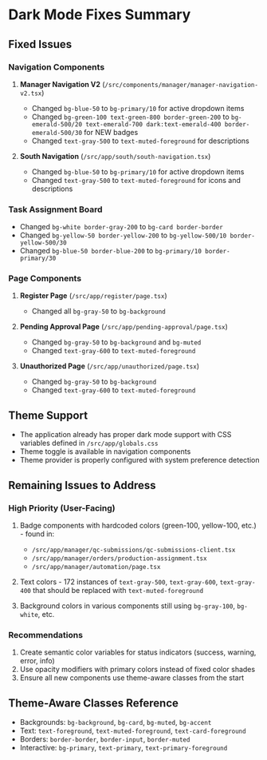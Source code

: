 # Dark Mode Fixes Summary

## Fixed Issues

### Navigation Components
1. **Manager Navigation V2** (`/src/components/manager/manager-navigation-v2.tsx`)
   - Changed `bg-blue-50` to `bg-primary/10` for active dropdown items
   - Changed `bg-green-100 text-green-800 border-green-200` to `bg-emerald-500/20 text-emerald-700 dark:text-emerald-400 border-emerald-500/30` for NEW badges
   - Changed `text-gray-500` to `text-muted-foreground` for descriptions

2. **South Navigation** (`/src/app/south/south-navigation.tsx`)
   - Changed `bg-blue-50` to `bg-primary/10` for active dropdown items
   - Changed `text-gray-500` to `text-muted-foreground` for icons and descriptions

### Task Assignment Board
- Changed `bg-white border-gray-200` to `bg-card border-border`
- Changed `bg-yellow-50 border-yellow-200` to `bg-yellow-500/10 border-yellow-500/30`
- Changed `bg-blue-50 border-blue-200` to `bg-primary/10 border-primary/30`

### Page Components
1. **Register Page** (`/src/app/register/page.tsx`)
   - Changed all `bg-gray-50` to `bg-background`

2. **Pending Approval Page** (`/src/app/pending-approval/page.tsx`)
   - Changed `bg-gray-50` to `bg-background` and `bg-muted`
   - Changed `text-gray-600` to `text-muted-foreground`

3. **Unauthorized Page** (`/src/app/unauthorized/page.tsx`)
   - Changed `bg-gray-50` to `bg-background`
   - Changed `text-gray-600` to `text-muted-foreground`

## Theme Support
- The application already has proper dark mode support with CSS variables defined in `/src/app/globals.css`
- Theme toggle is available in navigation components
- Theme provider is properly configured with system preference detection

## Remaining Issues to Address

### High Priority (User-Facing)
1. Badge components with hardcoded colors (green-100, yellow-100, etc.) - found in:
   - `/src/app/manager/qc-submissions/qc-submissions-client.tsx`
   - `/src/app/manager/orders/production-assignment.tsx`
   - `/src/app/manager/automation/page.tsx`

2. Text colors - 172 instances of `text-gray-500`, `text-gray-600`, `text-gray-400` that should be replaced with `text-muted-foreground`

3. Background colors in various components still using `bg-gray-100`, `bg-white`, etc.

### Recommendations
1. Create semantic color variables for status indicators (success, warning, error, info)
2. Use opacity modifiers with primary colors instead of fixed color shades
3. Ensure all new components use theme-aware classes from the start

## Theme-Aware Classes Reference
- Backgrounds: `bg-background`, `bg-card`, `bg-muted`, `bg-accent`
- Text: `text-foreground`, `text-muted-foreground`, `text-card-foreground`
- Borders: `border-border`, `border-input`, `border-muted`
- Interactive: `bg-primary`, `text-primary`, `text-primary-foreground`